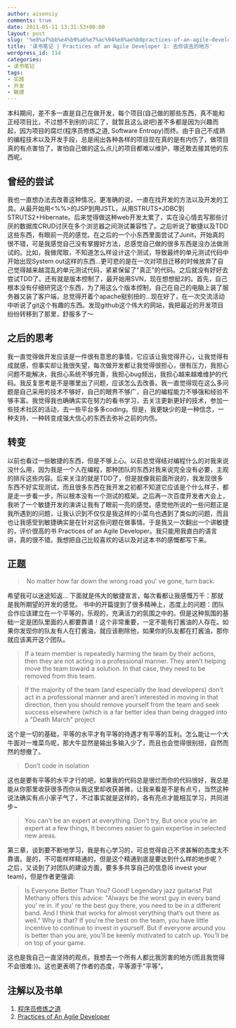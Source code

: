 ```yaml
---
author: aisensiy
comments: true
date: 2011-05-11 13:31:53+00:00
layout: post
slug: '%e8%af%bb%e4%b9%a6%e7%ac%94%e8%ae%b0practices-of-an-agile-developer-1-%e5%8e%bb%e4%bd%a0%e8%af%a5%e5%8e%bb%e7%9a%84%e5%9c%b0%e6%96%b9'
title: '读书笔记 | Practices of an Agile Developer 1: 去你该去的地方'
wordpress_id: 114
categories:
- 读书笔记
tags:
- 实践
- 开发
- 敏捷
---
```


本科期间，差不多一直是自己在做开发，每个项目(自己做的那些东西，真不能和正经项目比，不过想不到别的词汇了，就暂且这么说吧)差不多都是因为兴趣而起，因为项目的腐烂(程序员修炼之道, Software Entropy)而终。由于自己不成熟的编程技术以及开发手段，总是闹出各种各样的项目现在真的是有内伤了，做项目真的有点害怕了，害怕自己做的这么点儿的项目都难以维护，哪还敢去接其他的东西呢。

## 曾经的尝试

我也一直想办法去改善这种情况，更准确的说，一直在找开发的方法以及开发的工具。从最开始用<%%>的JSP到用JSTL，从用STRUTS+JDBC到STRUTS2+Hibernate。后来觉得做这种web开发太累了，实在没心情去写那些讨厌的数据库CRUD讨厌在多个浏览器之间测试兼容性了。之后听说了敏捷以及TDD这些东西，有眼前一亮的感觉。在之后的一个小东西里面尝试了Junit，开始真的很不错，可是我感觉自己没有掌握好方法，总感觉自己做的很多东西是没办法做测试的。比如，我做爬取，不知道怎么样设计这个测试，导致最终的单元测试代码中开始出现System out这样的东西...更可悲的是在一次对项目迁移的时候放弃了自己觉得越来越混乱的单元测试代码，紧紧保留了"真正"的代码。之后就没有好好去尝试TDD了。还有就是版本控制了，最开始用SVN，现在想想挺2的。首先，自己根本没有仔细研究这个东西，为了用这么个版本控制，自己在自己的电脑上装了服务器又装了客户端，总觉得开着个apache挺别扭的...现在好了，在一次交流活动中听说了git这个有趣的东西。发现github这个伟大的网站，我把最近的开发项目纷纷转移到了那里，舒服多了～


## 之后的思考


我一直觉得做开发应该是一件很有意思的事情，它应该让我觉得开心，让我觉得有成就感，但事实却让我很失望，每次做开发都让我觉得很担心，很有压力，我担心问题不能解决，我担心系统不够完善，我担心bug频出，我担心越来越难维护的代码。我反复思考是不是哪里出了问题，应该怎么去改善。我一直觉得现在这么多问题是自己采用的技术不够好，自己的眼界不够广，自己的编程能力不够强和经验不够丰富。我觉得我也确确实实在努力的看书学习，去关注更新更好的技术，参加一些技术社区的活动，去一些平台多多coding。但是，我更缺少的是一种信念，一种支持，一种转变成强大信心的东西去弥补之前的内伤。


## 转变


以前也看过一些敏捷的东西，但是不够上心。以前总觉得结对编程什么的对我来说没什么用，因为我是一个人在编程，那种团队的东西对我来说完全没有必要，主观的排斥这些内容。后来关注的就是TDD了，但是就像我前面所说的，我发现很多东西不好实现测试，而且很多东西在我开发之初都不知道它应该是个什么样子，都是走一步看一步，所以根本没有一个测试的框架。之后再一次百度开发者大会上，我听了一个敏捷开发的演讲让我有了眼前一亮的感觉。感觉他所说的一些问题正是我所遇到的问题，让我认识到不仅仅是我这样的小菜鸟也遇到了类似的问题，而且也让我感受到敏捷确实是在针对这些问题在做事情。于是我又一次翻出一个讲敏捷的，评价很高的书 Practices of an Agile Developer。我只能用我直白的语言讲，真的很不错。我想把自己比较喜欢的话以及对这本书的感慨都写下来。


## 正题

>  No matter how far down the wrong road you' ve gone, turn back.


希望我可以迷途知返...
下面就是伟大的敏捷宣言，每次看都让我感慨万千：那就是我所期望的开发的感觉。
书中的开篇提到了很多精神上，态度上的问题：团队合作应该建立在一个平等的，乐观的，充满活力的氛围之中的。但是这种氛围的基础一定是团队里面的人都要靠谱！这个非常重要，一定不能有打酱油的人存在。如果你发现你的队友有人在打酱油，就应该剔除他，如果你的队友都在打酱油，那你就应该离开这个团队。


> If a team member is repeatedly harming the team by their actions, then they are not acting in a professional manner. They aren't helping move the team toward a solution. In that case, they need to be removed from this team.

> If the majority of the team (and especially the lead developers) don't act in a professional manner and aren't interested in moving in that direction, then you should remove yourself from the team and seek success elsewhere (which is a far better idea than being dragged into a "Death March" project

这个是一切的基础，平等的水平才有平等的待遇才有平等的互利。怎么能让一个大牛面对一堆菜鸟呢，那大牛显然是输出多输入少了，而且也会觉得很别扭，自然而然的想撤了。


> Don’t code in isolation


这也是要有平等的水平才行的吧，如果我的代码总是很烂而你的代码很好，我总是能从你那里收获很多而你从我这里却收获甚微，让我来看是不是有点亏，当然这种说法确实有点小家子气了，不过事实就是这样的，各有亮点才能相互学习，共同进步~


> You can't be an expert at everything. Don't try, But once you're an expert at a few things, it becomes easier to gain expertise in selected new areas.


第三章，谈到要不断地学习，我是有心学习的，可总觉得自己不求甚解的态度太不靠谱。是的，不可能样样精通的，但是这个精通到底是要达到什么样的地步呢？
之后，又谈到了对团队的建设方面，要多多共享自己的信息(6 invest your team)，但是作者更强调:


> Is Everyone Better Than You? Good!
Legendary jazz guitarist Pat Methany offers this advice: "Always be the worst guy in every band you' re in. If you' re the best guy there, you need to be in a different band. And I think that works for almost verything that’s out there as well."
Why is that? If you're the best on the team, you have little incentive to continue to invest in yourself. But if everyone around you is better than you are, you'll be keenly motivated to catch up. You'll be on top of your game.


这也是我自己一直坚持的观点，我想去一个所有人都比我厉害的地方(而且我觉得不会很难:))。这也更表明了作者的态度，平等源于"平等"。


## 注解以及书单

1. [程序员修炼之道](https://book.douban.com/subject/1152111/)
2. [Practices of An Agile Developer](https://book.douban.com/subject/1767907/)


